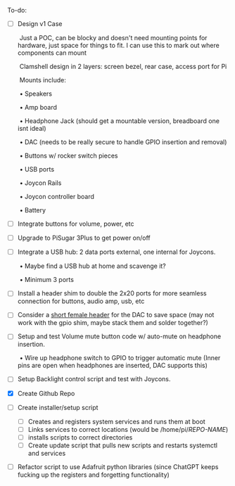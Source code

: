 To-do:

- [ ] Design v1 Case

  ​	Just a POC, can be blocky and doesn't need mounting points for hardware, just space for things to fit. I can use this to mark out where components can mount 

  ​	Clamshell design in 2 layers: screen bezel, rear case, access port for Pi

  ​	Mounts include: 

  ​		• Speakers

  ​		• Amp board

  ​		• Headphone Jack (should get a mountable version, breadboard one isnt ideal)

  ​		• DAC (needs to be really secure to handle GPIO insertion and removal)

  ​		• Buttons w/ rocker switch pieces

  ​		• USB ports

  ​		• Joycon Rails

  ​		• Joycon controller board

  ​		• Battery	

- [ ] Integrate buttons for volume, power, etc

- [ ] Upgrade to PiSugar 3Plus to get power on/off

- [ ] Integrate a USB hub: 2 data ports external, one internal for Joycons.

  ​	• Maybe find a USB hub at home and scavenge it?

  ​	• Minimum 3 ports

- [ ] Install a header shim to double the 2x20 ports for more seamless connection for buttons, audio amp, usb, etc

- [ ] Consider a [short female header](https://www.adafruit.com/product/2243) for the DAC to save space (may not work with the gpio shim, maybe stack them and solder together?)

- [ ] Setup and test Volume mute button code w/ auto-mute on headphone insertion.

  ​	• Wire up headphone switch to GPIO to trigger automatic mute (Inner pins are open when headphones are inserted, DAC supports this)

- [ ] Setup Backlight control script and test with Joycons.

- [x] Create Github Repo

- [ ] Create installer/setup script

  - [ ] Creates and registers system services and runs them at boot
  - [ ] Links services to correct locations (would be /home/pi/*REPO-NAME*)
  - [ ] installs scripts to correct directories
  - [ ] Create update script that pulls new scripts and restarts systemctl and services

- [ ] Refactor script to use Adafruit python libraries (since ChatGPT keeps fucking up the registers and forgetting functionality)

